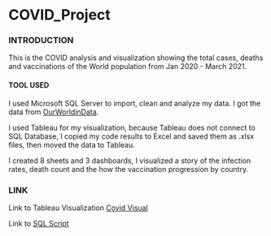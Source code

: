 # COVID_Project

### INTRODUCTION
This is the COVID analysis and visualization showing the total cases, deaths and vaccinations of the World population from Jan 2020 - March 2021.

#### TOOL USED
I used Microsoft SQL Server to import, clean and analyze my data. I got the data from [OurWorldinData](https://ourworldindata.org/covid-deaths).

I used Tableau for my visualization, because Tableau does not connect to SQL Database, I copied my code results to Excel and saved them as .xlsx
files, then moved the data to Tableau. 

I created 8 sheets and 3 dashboards, I visualized a story of the infection rates, death count and the how the vaccination progression by country.


### LINK

Link to Tableau Visualization [Covid Visual](https://public.tableau.com/views/CovidAnalysisVisualization_16795997715030/Dashboard4?:language=en-US&publish=yes&:display_count=n&:origin=viz_share_link)

Link to [SQL Script](https://github.com/Dolapomimi/COVID_Project/blob/main/COVID_DATASET.sql) 

